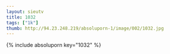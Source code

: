 ```yaml
--- 
layout: sieutv
title: 1032
tags: ["1k"]
thumb: http://94.23.248.219/absoluporn-1/image/002/1032.jpg
---
```

{% include absoluporn key="1032" %} 
